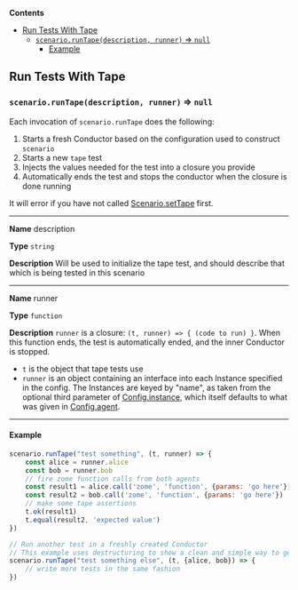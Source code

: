 <!-- START doctoc generated TOC please keep comment here to allow auto update -->
<!-- DON'T EDIT THIS SECTION, INSTEAD RE-RUN doctoc TO UPDATE -->
**Contents**

- [Run Tests With Tape](#run-tests-with-tape)
  - [`scenario.runTape(description, runner)` => `null`](#scenarioruntapedescription-runner--null)
    - [Example](#example)

<!-- END doctoc generated TOC please keep comment here to allow auto update -->

## Run Tests With Tape

### `scenario.runTape(description, runner)` => `null`

Each invocation of `scenario.runTape` does the following:

1. Starts a fresh Conductor based on the configuration used to construct `scenario`
2. Starts a new `tape` test
3. Injects the values needed for the test into a closure you provide
4. Automatically ends the test and stops the conductor when the closure is done running

It will error if you have not called [Scenario.setTape](./scenario_testing_setup.md#scenariosettapetape--null) first.

___
**Name** description

**Type** `string`

**Description** Will be used to initialize the tape test, and should describe that which is being tested in this scenario
___
**Name** runner

**Type** `function`

**Description** `runner` is a closure: `(t, runner) => { (code to run) }`. When this function ends, the test is automatically ended, and the inner Conductor is stopped.
- `t` is the object that tape tests use
- `runner` is an object containing an interface into each Instance specified in the config. The Instances are keyed by "name", as taken from the optional third parameter of [Config.instance](./testing_configuration.md#instances), which itself defaults to what was given in [Config.agent](./testing_configuration.md#agents).
___

#### Example
```javascript
scenario.runTape("test something", (t, runner) => {
    const alice = runner.alice
    const bob = runner.bob
    // fire zome function calls from both agents
    const result1 = alice.call('zome', 'function', {params: 'go here'})
    const result2 = bob.call('zome', 'function', {params: 'go here'})
    // make some tape assertions
    t.ok(result1)
    t.equal(result2, 'expected value')
})

// Run another test in a freshly created Conductor
// This example uses destructuring to show a clean and simple way to get the Instances
scenario.runTape("test something else", (t, {alice, bob}) => {
    // write more tests in the same fashion
})
```


